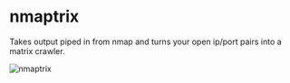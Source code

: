 # nmaptrix

Takes output piped in from nmap and turns your open ip/port pairs into a matrix crawler.

![nmaptrix](https://user-images.githubusercontent.com/17925661/141223075-78c6f44d-ca9e-4ece-a9af-36d008fbea23.gif)
